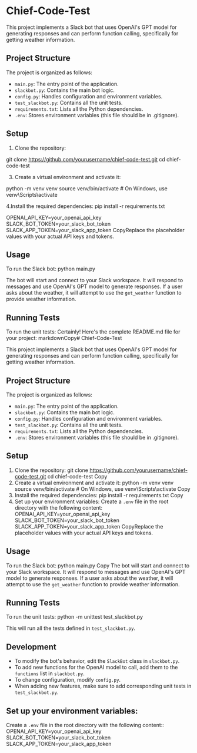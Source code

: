 
# Chief-Code-Test

This project implements a Slack bot that uses OpenAI's GPT model for generating responses and can perform function calling, specifically for getting weather information.

## Project Structure

The project is organized as follows:

- `main.py`: The entry point of the application.
- `slackbot.py`: Contains the main bot logic.
- `config.py`: Handles configuration and environment variables.
- `test_slackbot.py`: Contains all the unit tests.
- `requirements.txt`: Lists all the Python dependencies.
- `.env`: Stores environment variables (this file should be in .gitignore).

## Setup

1. Clone the repository:

git clone https://github.com/yourusername/chief-code-test.git
cd chief-code-test

3. Create a virtual environment and activate it:

python -m venv venv
source venv/bin/activate  # On Windows, use venv\Scripts\activate

4.Install the required dependencies:
pip install -r requirements.txt

OPENAI_API_KEY=your_openai_api_key
SLACK_BOT_TOKEN=your_slack_bot_token
SLACK_APP_TOKEN=your_slack_app_token
CopyReplace the placeholder values with your actual API keys and tokens.

## Usage

To run the Slack bot:
python main.py

The bot will start and connect to your Slack workspace. It will respond to messages and use OpenAI's GPT model to generate responses. If a user asks about the weather, it will attempt to use the `get_weather` function to provide weather information.

## Running Tests

To run the unit tests:
Certainly! Here's the complete README.md file for your project:
markdownCopy# Chief-Code-Test

This project implements a Slack bot that uses OpenAI's GPT model for generating responses and can perform function calling, specifically for getting weather information.

## Project Structure

The project is organized as follows:

- `main.py`: The entry point of the application.
- `slackbot.py`: Contains the main bot logic.
- `config.py`: Handles configuration and environment variables.
- `test_slackbot.py`: Contains all the unit tests.
- `requirements.txt`: Lists all the Python dependencies.
- `.env`: Stores environment variables (this file should be in .gitignore).

## Setup

1. Clone the repository:
git clone https://github.com/yourusername/chief-code-test.git
cd chief-code-test
Copy
2. Create a virtual environment and activate it:
python -m venv venv
source venv/bin/activate  # On Windows, use venv\Scripts\activate
Copy
3. Install the required dependencies:
pip install -r requirements.txt
Copy
4. Set up your environment variables:
Create a `.env` file in the root directory with the following content:
OPENAI_API_KEY=your_openai_api_key
SLACK_BOT_TOKEN=your_slack_bot_token
SLACK_APP_TOKEN=your_slack_app_token
CopyReplace the placeholder values with your actual API keys and tokens.

## Usage

To run the Slack bot:
python main.py
Copy
The bot will start and connect to your Slack workspace. It will respond to messages and use OpenAI's GPT model to generate responses. If a user asks about the weather, it will attempt to use the `get_weather` function to provide weather information.

## Running Tests

To run the unit tests:
python -m unittest test_slackbot.py

This will run all the tests defined in `test_slackbot.py`.

## Development

- To modify the bot's behavior, edit the `SlackBot` class in `slackbot.py`.
- To add new functions for the OpenAI model to call, add them to the `functions` list in `slackbot.py`.
- To change configuration, modify `config.py`.
- When adding new features, make sure to add corresponding unit tests in `test_slackbot.py`.


## Set up your environment variables:
Create a `.env` file in the root directory with the following content::
OPENAI_API_KEY=your_openai_api_key
SLACK_BOT_TOKEN=your_slack_bot_token
SLACK_APP_TOKEN=your_slack_app_token

